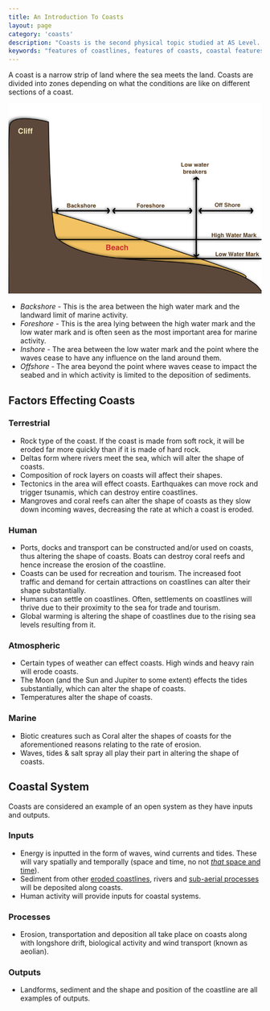 ```yaml
---
title: An Introduction To Coasts
layout: page
category: 'coasts'
description: "Coasts is the second physical topic studied at AS Level. This post outlines the basics of coasts and what can effect them."
keywords: "features of coastlines, features of coasts, coastal features, inputs into coasts, outputs in coastal systems, coastal systems, sections of a coastal system, human impacts on coasts"
---
```


A coast is a narrow strip of land where the sea meets the land. Coasts are divided into zones depending on what the conditions are like on different sections of a coast. 

![Diagram of a coast showing how it is divided into the below sections.](/Images/coasts/1introduction/coastOutlineDiagram.png)

- *Backshore* - This is the area between the high water mark and the landward limit of marine activity. 
- *Foreshore* - This is the area lying between the high water mark and the low water mark and is often seen as the most important area for marine activity. 
- *Inshore* - The area between the low water mark and the point where the waves cease to have any influence on the land around them. 
- *Offshore* - The area beyond the point where waves cease to impact the seabed and in which activity is limited to the deposition of sediments. 

## Factors Effecting Coasts

### Terrestrial 

- Rock type of the coast. If the coast is made from soft rock, it will be eroded far more quickly than if it is made of hard rock. 
- Deltas form where rivers meet the sea, which will alter the shape of coasts. 
- Composition of rock layers on coasts will affect their shapes.
- Tectonics in the area will effect coasts. Earthquakes can move rock and trigger tsunamis, which can destroy entire coastlines.
- Mangroves and coral reefs can alter the shape of coasts as they slow down incoming waves, decreasing the rate at which a coast is eroded. 

### Human

- Ports, docks and transport can be constructed and/or used on coasts, thus altering the shape of coasts. Boats can destroy coral reefs and hence increase the erosion of the coastline. 
- Coasts can be used for recreation and tourism. The increased foot traffic and demand for certain attractions on coastlines can alter their shape substantially. 
- Humans can settle on coastlines. Often, settlements on coastlines will thrive due to their proximity to the sea for trade and tourism. 
- Global warming is altering the shape of coastlines due to the rising sea levels resulting from it. 

### Atmospheric

- Certain types of weather can effect coasts. High winds and heavy rain will erode coasts. 
- The Moon (and the Sun and Jupiter to some extent) effects the tides substantially, which can alter the shape of coasts.
- Temperatures alter the shape of coasts. 

### Marine

- Biotic creatures such as Coral alter the shapes of coasts for the aforementioned reasons relating to the rate of erosion.
- Waves, tides & salt spray all play their part in altering the shape of coasts. 

## Coastal System

Coasts are considered an example of an open system as they have inputs and outputs. 

### Inputs

- Energy is inputted in the form of waves, wind currents and tides. These will vary spatially and temporally (space and time, no not [*that* space and time](http://en.wikipedia.org/wiki/Space_and_time)).
- Sediment from other [eroded coastlines](/coasts/sub-aerial-processes/), rivers and [sub-aerial processes](/coasts/coastal-weathering-and-mass-movement/) will be deposited along coasts. 
- Human activity will provide inputs for coastal systems. 

### Processes

- Erosion, transportation and deposition all take place on coasts along with longshore drift, biological activity and wind transport (known as aeolian). 

### Outputs

- Landforms, sediment and the shape and position of the coastline are all examples of outputs. 